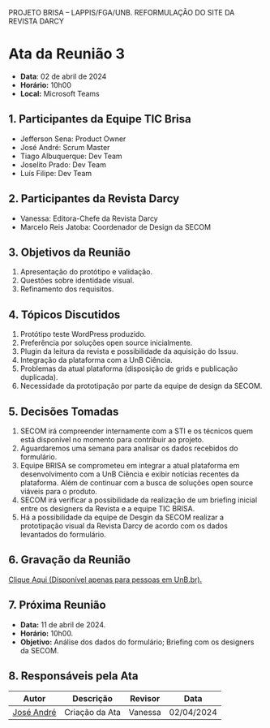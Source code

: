 PROJETO BRISA – LAPPIS/FGA/UNB. 
REFORMULAÇÃO DO SITE DA REVISTA DARCY

# Ata da Reunião 3
- **Data**: 02 de abril de 2024
- **Horário:** 10h00
- **Local:** Microsoft Teams

## 1. Participantes da Equipe TIC Brisa

- Jefferson Sena: Product Owner
- José André: Scrum Master
- Tiago Albuquerque: Dev Team
- Joselito Prado: Dev Team
- Luís Filipe: Dev Team

## 2. Participantes da Revista Darcy

- Vanessa: Editora-Chefe da Revista Darcy
- Marcelo Reis Jatoba: Coordenador de Design da SECOM

## 3. Objetivos da Reunião

1. Apresentação do protótipo e validação.
2. Questões sobre identidade visual.
3. Refinamento dos requisitos.

## 4. Tópicos Discutidos

1. Protótipo teste WordPress produzido.
2. Preferência por soluções open source inicialmente.
3. Plugin da leitura da revista e possibilidade da aquisição do Issuu.
4. Integração da plataforma com a UnB Ciência.
5. Problemas da atual plataforma (disposição de grids e publicação duplicada).
6. Necessidade da prototipação por parte da equipe de design da SECOM.

## 5. Decisões Tomadas

1. SECOM irá compreender internamente com a STI e os técnicos quem está disponível no momento para contribuir ao projeto.
2. Aguardaremos uma semana para analisar os dados recebidos do formulário.
3. Equipe BRISA se comprometeu em integrar a atual plataforma em desenvolvimento com a UnB Ciência e exibir notícias recentes da plataforma. Além de continuar com a busca de soluções open source viáveis para o produto.
4. SECOM irá verificar a possibilidade da realização de um briefing inicial entre os designers da Revista e a equipe TIC BRISA.
5. Há a possibilidade da equipe de Desgin da  SECOM realizar a prototipação visual da Revista Darcy de acordo com os dados levantados do formulário.

## 6. Gravação da Reunião
[Clique Aqui (Dísponível apenas para pessoas em UnB.br).]()

## 7. Próxima Reunião

- **Data:** 11 de abril de 2024.
- **Horário:** 10h00.
- **Objetivo:** Análise dos dados do formulário; Briefing com os designers da SECOM.

## 8. Responsáveis pela Ata
| Autor | Descrição | Revisor | Data |
| ----- | --------- | ---- | ----- |
| [José André ](https://github.com/joseandre25)  | Criação da Ata | Vanessa | 02/04/2024 |




